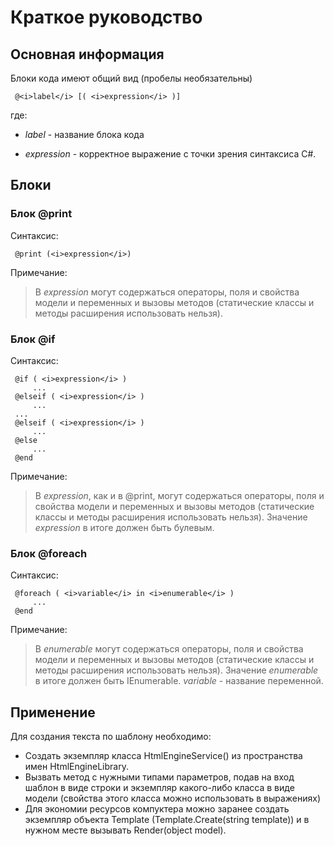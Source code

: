 # Краткое руководство

## Основная информация

Блоки кода имеют общий вид (пробелы необязательны)

     @<i>label</i> [( <i>expression</i> )]

где:

* <i>label</i> - название блока кода

* <i>expression</i> - корректное выражение с точки зрения синтаксиса C#.

## Блоки

### Блок @print

Синтаксис:

     @print (<i>expression</i>)

Примечание:

> В <i>expression</i> могут содержаться операторы, поля и свойства модели и переменных и вызовы методов (статические классы и методы расширения использовать нельзя).

### Блок @if

Синтаксис:

     @if ( <i>expression</i> ) 
         ...
     @elseif ( <i>expression</i> ) 
         ...
     ...
     @elseif ( <i>expression</i> ) 
         ...
     @else 
         ...
     @end

Примечание:

> В <i>expression</i>, как и в @print, могут содержаться операторы, поля и свойства модели и переменных и вызовы методов (статические классы и методы расширения использовать нельзя). Значение <i>expression</i> в итоге должен быть булевым.

### Блок @foreach

Синтаксис:

     @foreach ( <i>variable</i> in <i>enumerable</i> )
         ...
     @end

Примечание:

> В <i>enumerable</i> могут содержаться операторы, поля и свойства модели и переменных и вызовы методов (статические классы и методы расширения использовать нельзя). Значение <i>enumerable</i> в итоге должен быть IEnumerable. <i>variable</i> - название переменной.

## Применение

Для создания текста по шаблону необходимо:

* Создать экземпляр класса HtmlEngineService() из пространства имен HtmlEngineLibrary.
* Вызвать метод с нужными типами параметров, подав на вход шаблон в виде строки и экземпляр какого-либо класса в виде модели (свойства этого класса можно использовать в выражениях)
* Для экономии ресурсов компуктера можно заранее создать экземпляр объекта Template (Template.Create(string template)) и в нужном месте вызывать Render(object model).